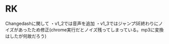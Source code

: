 # RK
Changedashに関して
・v1_2では音声を追加
・v1_3ではジャンプSE終わりにノイズがあったため修正(chrome実行だとノイズ残ってしまっている。mp3に変換はしたが何故だろう)
